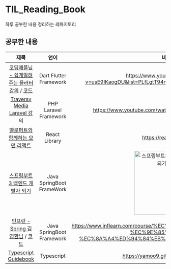 # TIL_Reading_Book
하루 공부한 내용 정리하는 레파지토리

## 공부한 내용
| 제목 | 언어 | 비고 |
| :-------: | :------: | :-----: |
| [코딩애플님 - 쉽게알려주는 플러터 강의](https://github.com/MsEmily1020/TIL/tree/main/App/Flutter) / [코드](https://github.com/hyeseung12/TIL/tree/main/App/Flutter/%EC%BD%94%EB%94%A9%EC%95%A0%ED%94%8C-%EC%BD%94%EB%93%9C) | Dart Flutter Framework | https://www.youtube.com/watch?v=usE9IKaogDU&list=PLfLgtT94nNq1izG4R2WDN517iPX4WXH3C |
| [Traversy Media Laravel 강의](https://github.com/MsEmily1020/TIL_Reading_Book/tree/main/PHP/Traversy%20Media%20Laravel%20%EA%B0%95%EC%9D%98) | PHP Laravel Framework | https://www.youtube.com/watch?v=MYyJ4PuL4pY&t=4910s |
| [벨로퍼트와 함께하는 모던 리액트](https://github.com/hyeseung12/TIL/tree/main/React/vlpt) | React Library | https://react.vlpt.us/ |
| [스프링부트 3 백엔드 개발자 되기](https://github.com/MsEmily1020/TIL_Reading_Book/tree/main/Spring/%EC%8A%A4%ED%94%84%EB%A7%81%EB%B6%80%ED%8A%B8%203%20%EB%B0%B1%EC%97%94%EB%93%9C%20%EA%B0%9C%EB%B0%9C%EC%9E%90%20%EB%90%98%EA%B8%B0) | Java SpringBoot FrameWork | <img width="200" alt="스프링부트3백엔드개발자되기사진" src="https://github.com/MsEmily1020/TIL_Reading_Book/assets/121646949/dc820e2f-54a5-4a69-a8df-3fabf51af6b6"> |
| [인프런 - Spring 김영환님](https://github.com/hyeseung12/TIL/tree/main/Spring/Tweeks-%EC%9D%B8%ED%94%84%EB%9F%B0-%EA%B9%80%EC%98%81%ED%99%98%EB%8B%98%EC%A0%95%EB%A6%AC) / [코드](https://github.com/hyeseung12/TIL/tree/main/Spring/Tweeks-%EC%9D%B8%ED%94%84%EB%9F%B0-%EA%B9%80%EC%98%81%ED%99%98%EB%8B%98%EC%BD%94%EB%93%9C) | Java SpringBoot Framework | https://www.inflearn.com/course/%EC%8A%A4%ED%94%84%EB%A7%81-%EC%9E%85%EB%AC%B8-%EC%8A%A4%ED%94%84%EB%A7%81%EB%B6%80%ED%8A%B8|
| [Typescript Guidebook](https://github.com/hyeseung12/TIL/tree/main/Typescript/yamoo9.gitbook) | Typescript | https://yamoo9.gitbook.io/typescript |

